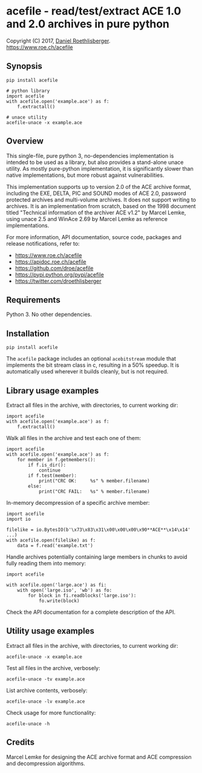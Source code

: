 # acefile - read/test/extract ACE 1.0 and 2.0 archives in pure python
Copyright (C) 2017, [Daniel Roethlisberger](//daniel.roe.ch/).  
https://www.roe.ch/acefile  


## Synopsis

    pip install acefile

    # python library
    import acefile
    with acefile.open('example.ace') as f:
        f.extractall()

    # unace utility
    acefile-unace -x example.ace


## Overview

This single-file, pure python 3, no-dependencies implementation is intended
to be used as a library, but also provides a stand-alone unace utility.
As mostly pure-python implementation, it is significantly slower than
native implementations, but more robust against vulnerabilities.

This implementation supports up to version 2.0 of the ACE archive format,
including the EXE, DELTA, PIC and SOUND modes of ACE 2.0, password protected
archives and multi-volume archives.  It does not support writing to archives.
It is an implementation from scratch, based on the 1998 document titled
"Technical information of the archiver ACE v1.2" by Marcel Lemke, using
unace 2.5 and WinAce 2.69 by Marcel Lemke as reference implementations.

For more information, API documentation, source code, packages and release
notifications, refer to:

- https://www.roe.ch/acefile
- https://apidoc.roe.ch/acefile
- https://github.com/droe/acefile
- https://pypi.python.org/pypi/acefile
- https://twitter.com/droethlisberger


## Requirements

Python 3.  No other dependencies.


## Installation

    pip install acefile

The `acefile` package includes an optional `acebitstream` module that
implements the bit stream class in c, resulting in a 50% speedup.
It is automatically used wherever it builds cleanly, but is not required.


## Library usage examples

Extract all files in the archive, with directories, to current working dir:

    import acefile
    with acefile.open('example.ace') as f:
        f.extractall()

Walk all files in the archive and test each one of them:

    import acefile
    with acefile.open('example.ace') as f:
        for member in f.getmembers():
            if f.is_dir():
                continue
            if f.test(member):
                print("CRC OK:     %s" % member.filename)
            else:
                print("CRC FAIL:   %s" % member.filename)

In-memory decompression of a specific archive member:

    import acefile
    import io

    filelike = io.BytesIO(b'\x73\x83\x31\x00\x00\x00\x90**ACE**\x14\x14' ...)
    with acefile.open(filelike) as f:
        data = f.read('example.txt')

Handle archives potentially containing large members in chunks to avoid fully
reading them into memory:

    import acefile

    with acefile.open('large.ace') as fi:
        with open('large.iso', 'wb') as fo:
            for block in fi.readblocks('large.iso'):
                fo.write(block)

Check the API documentation for a complete description of the API.


## Utility usage examples

Extract all files in the archive, with directories, to current working dir:

    acefile-unace -x example.ace

Test all files in the archive, verbosely:

    acefile-unace -tv example.ace

List archive contents, verbosely:

    acefile-unace -lv example.ace

Check usage for more functionality:

    acefile-unace -h


## Credits

Marcel Lemke for designing the ACE archive format and ACE compression and
decompression algorithms.

